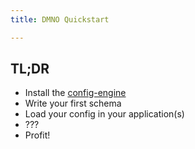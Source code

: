 ```yaml
---
title: DMNO Quickstart

---
```


## TL;DR 

- Install the [config-engine](/reference/config-engine/installation)
- Write your first schema
- Load your config in your application(s)
- ???
- Profit!
